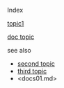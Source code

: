 Index

[topic1](./topic1.html)

[doc topic](./_docs/docs01.html)

see also
* [second topic](topic2.md)
* [third topic](topic3.md)
* <docs01.md>
